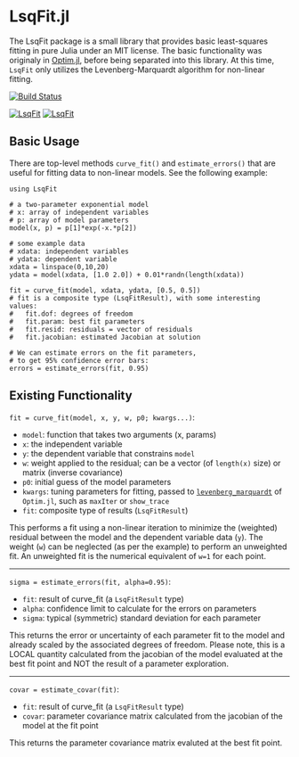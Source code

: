 LsqFit.jl
===========

The LsqFit package is a small library that provides basic least-squares fitting in pure Julia under an MIT license. The basic functionality was originaly in [Optim.jl](https://github.com/JuliaOpt/Optim.jl), before being separated into this library.  At this time, `LsqFit` only utilizes the Levenberg-Marquardt algorithm for non-linear fitting.

[![Build Status](https://travis-ci.org/JuliaOpt/LsqFit.jl.svg)](https://travis-ci.org/JuliaOpt/LsqFit.jl)

[![LsqFit](http://pkg.julialang.org/badges/LsqFit_0.3.svg)](http://pkg.julialang.org/?pkg=LsqFit&ver=0.3)
[![LsqFit](http://pkg.julialang.org/badges/LsqFit_0.4.svg)](http://pkg.julialang.org/?pkg=LsqFit&ver=0.4)

Basic Usage
-----------

There are top-level methods `curve_fit()` and `estimate_errors()` that are useful for fitting data to non-linear models. See the following example:

    using LsqFit

    # a two-parameter exponential model
    # x: array of independent variables
    # p: array of model parameters
    model(x, p) = p[1]*exp(-x.*p[2])

    # some example data
    # xdata: independent variables
    # ydata: dependent variable
    xdata = linspace(0,10,20)
    ydata = model(xdata, [1.0 2.0]) + 0.01*randn(length(xdata))

    fit = curve_fit(model, xdata, ydata, [0.5, 0.5])
    # fit is a composite type (LsqFitResult), with some interesting values:
    #	fit.dof: degrees of freedom
    #	fit.param: best fit parameters
    #	fit.resid: residuals = vector of residuals
    #	fit.jacobian: estimated Jacobian at solution

    # We can estimate errors on the fit parameters,
    # to get 95% confidence error bars:
    errors = estimate_errors(fit, 0.95)


Existing Functionality
----------------------

`fit = curve_fit(model, x, y, w, p0; kwargs...)`:

* `model`: function that takes two arguments (x, params)
* `x`: the independent variable
* `y`: the dependent variable that constrains `model`
* `w`: weight applied to the residual; can be a vector (of `length(x)` size) or matrix (inverse covariance)
* `p0`: initial guess of the model parameters
* `kwargs`: tuning parameters for fitting, passed to [`levenberg_marquardt`](https://github.com/JuliaOpt/Optim.jl/blob/master/src/levenberg_marquardt.jl) of `Optim.jl`, such as `maxIter` or `show_trace`
* `fit`: composite type of results (`LsqFitResult`)


This performs a fit using a non-linear iteration to minimize the (weighted) residual between the model and the dependent variable data (`y`). The weight (`w`) can be neglected (as per the example) to perform an unweighted fit. An unweighted fit is the numerical equivalent of `w=1` for each point.

----

`sigma = estimate_errors(fit, alpha=0.95)`:

* `fit`: result of curve_fit (a `LsqFitResult` type)
* `alpha`: confidence limit to calculate for the errors on parameters
* `sigma`: typical (symmetric) standard deviation for each parameter

This returns the error or uncertainty of each parameter fit to the model and already scaled by the associated degrees of freedom.  Please note, this is a LOCAL quantity calculated from the jacobian of the model evaluated at the best fit point and NOT the result of a parameter exploration. 

----

`covar = estimate_covar(fit)`:

* `fit`: result of curve_fit (a `LsqFitResult` type)
* `covar`: parameter covariance matrix calculated from the jacobian of the model at the fit point

This returns the parameter covariance matrix evaluted at the best fit point. 
